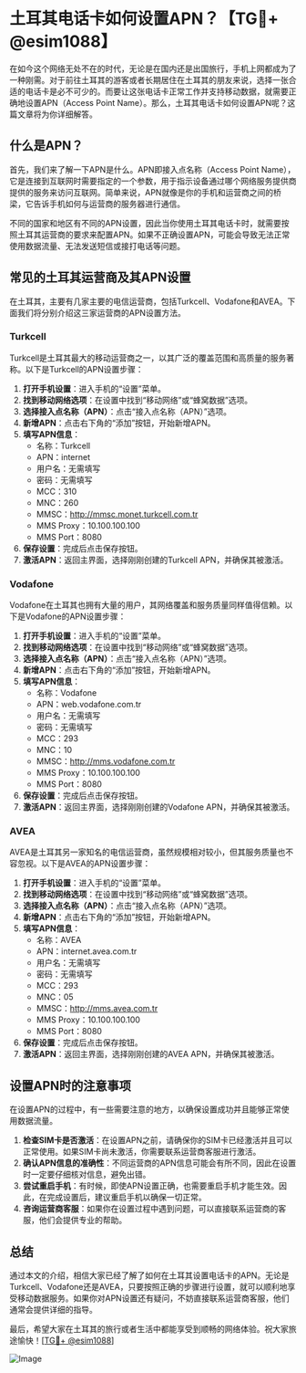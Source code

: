 # 土耳其电话卡如何设置APN？【TG💪+ @esim1088】

在如今这个网络无处不在的时代，无论是在国内还是出国旅行，手机上网都成为了一种刚需。对于前往土耳其的游客或者长期居住在土耳其的朋友来说，选择一张合适的电话卡是必不可少的。而要让这张电话卡正常工作并支持移动数据，就需要正确地设置APN（Access Point Name）。那么，土耳其电话卡如何设置APN呢？这篇文章将为你详细解答。

## 什么是APN？

首先，我们来了解一下APN是什么。APN即接入点名称（Access Point Name），它是连接到互联网时需要指定的一个参数，用于指示设备通过哪个网络服务提供商提供的服务来访问互联网。简单来说，APN就像是你的手机和运营商之间的桥梁，它告诉手机如何与运营商的服务器进行通信。

不同的国家和地区有不同的APN设置，因此当你使用土耳其电话卡时，就需要按照土耳其运营商的要求来配置APN。如果不正确设置APN，可能会导致无法正常使用数据流量、无法发送短信或接打电话等问题。

## 常见的土耳其运营商及其APN设置

在土耳其，主要有几家主要的电信运营商，包括Turkcell、Vodafone和AVEA。下面我们将分别介绍这三家运营商的APN设置方法。

### Turkcell

Turkcell是土耳其最大的移动运营商之一，以其广泛的覆盖范围和高质量的服务著称。以下是Turkcell的APN设置步骤：

1. **打开手机设置**：进入手机的“设置”菜单。
2. **找到移动网络选项**：在设置中找到“移动网络”或“蜂窝数据”选项。
3. **选择接入点名称（APN）**：点击“接入点名称（APN）”选项。
4. **新增APN**：点击右下角的“添加”按钮，开始新增APN。
5. **填写APN信息**：
   - 名称：Turkcell
   - APN：internet
   - 用户名：无需填写
   - 密码：无需填写
   - MCC：310
   - MNC：260
   - MMSC：http://mmsc.monet.turkcell.com.tr
   - MMS Proxy：10.100.100.100
   - MMS Port：8080
6. **保存设置**：完成后点击保存按钮。
7. **激活APN**：返回主界面，选择刚刚创建的Turkcell APN，并确保其被激活。

### Vodafone

Vodafone在土耳其也拥有大量的用户，其网络覆盖和服务质量同样值得信赖。以下是Vodafone的APN设置步骤：

1. **打开手机设置**：进入手机的“设置”菜单。
2. **找到移动网络选项**：在设置中找到“移动网络”或“蜂窝数据”选项。
3. **选择接入点名称（APN）**：点击“接入点名称（APN）”选项。
4. **新增APN**：点击右下角的“添加”按钮，开始新增APN。
5. **填写APN信息**：
   - 名称：Vodafone
   - APN：web.vodafone.com.tr
   - 用户名：无需填写
   - 密码：无需填写
   - MCC：293
   - MNC：10
   - MMSC：http://mms.vodafone.com.tr
   - MMS Proxy：10.100.100.100
   - MMS Port：8080
6. **保存设置**：完成后点击保存按钮。
7. **激活APN**：返回主界面，选择刚刚创建的Vodafone APN，并确保其被激活。

### AVEA

AVEA是土耳其另一家知名的电信运营商，虽然规模相对较小，但其服务质量也不容忽视。以下是AVEA的APN设置步骤：

1. **打开手机设置**：进入手机的“设置”菜单。
2. **找到移动网络选项**：在设置中找到“移动网络”或“蜂窝数据”选项。
3. **选择接入点名称（APN）**：点击“接入点名称（APN）”选项。
4. **新增APN**：点击右下角的“添加”按钮，开始新增APN。
5. **填写APN信息**：
   - 名称：AVEA
   - APN：internet.avea.com.tr
   - 用户名：无需填写
   - 密码：无需填写
   - MCC：293
   - MNC：05
   - MMSC：http://mms.avea.com.tr
   - MMS Proxy：10.100.100.100
   - MMS Port：8080
6. **保存设置**：完成后点击保存按钮。
7. **激活APN**：返回主界面，选择刚刚创建的AVEA APN，并确保其被激活。

## 设置APN时的注意事项

在设置APN的过程中，有一些需要注意的地方，以确保设置成功并且能够正常使用数据流量。

1. **检查SIM卡是否激活**：在设置APN之前，请确保你的SIM卡已经激活并且可以正常使用。如果SIM卡尚未激活，你需要联系运营商客服进行激活。
2. **确认APN信息的准确性**：不同运营商的APN信息可能会有所不同，因此在设置时一定要仔细核对信息，避免出错。
3. **尝试重启手机**：有时候，即使APN设置正确，也需要重启手机才能生效。因此，在完成设置后，建议重启手机以确保一切正常。
4. **咨询运营商客服**：如果你在设置过程中遇到问题，可以直接联系运营商的客服，他们会提供专业的帮助。

## 总结

通过本文的介绍，相信大家已经了解了如何在土耳其设置电话卡的APN。无论是Turkcell、Vodafone还是AVEA，只要按照正确的步骤进行设置，就可以顺利地享受移动数据服务。如果你对APN设置还有疑问，不妨直接联系运营商客服，他们通常会提供详细的指导。

最后，希望大家在土耳其的旅行或者生活中都能享受到顺畅的网络体验。祝大家旅途愉快！[[TG💪+ @esim1088](https://t.me/s/esim1088)]

![Image](https://i.postimg.cc/4NQfJmqS/Snipaste-2025-05-13-00-14-12.png)